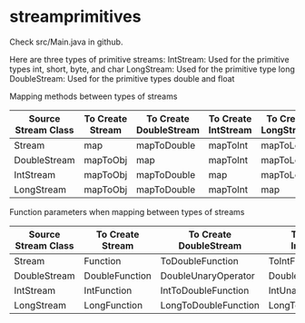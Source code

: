 # streamprimitives

Check src/Main.java in github.

Here are three types of primitive streams:
IntStream: Used for the primitive types int, short, byte, and char
LongStream: Used for the primitive type long
DoubleStream: Used for the primitive types double and float
 
Mapping methods between types of streams

| Source Stream Class  | To Create Stream | To Create DoubleStream |  To Create IntStream  | To Create LongStream |
| ------------- | ------------- | ------------- | ------------- | ------------- |
| Stream  | map  | mapToDouble  | mapToInt  | mapToLong  |
| DoubleStream  | mapToObj  | map  | mapToInt  | mapToLong  |
| IntStream  | mapToObj  | mapToDouble  | map  | mapToLong  |
| LongStream   | mapToObj  | mapToDouble  | mapToInt  | map  |
                                                

Function parameters when mapping between types of streams 

| Source Stream Class   | To Create Stream | To Create DoubleStream | To Create IntStream | To Create LongStream |
| ------------- | ------------- | ------------- | ------------- | ------------- |
| Stream  | Function  | ToDoubleFunction  | ToIntFunction  | ToLongFunction  |
| DoubleStream  | DoubleFunction  | DoubleUnaryOperator  | DoubleToIntFunction  | DoubleToLongFunction  |
| IntStream  | IntFunction  | IntToDoubleFunction  | IntUnaryOperator  | IntToLongFunction  |
| LongStream  | LongFunction  | LongToDoubleFunction  | LongToIntFunction  | LongUnaryOperator  |              

